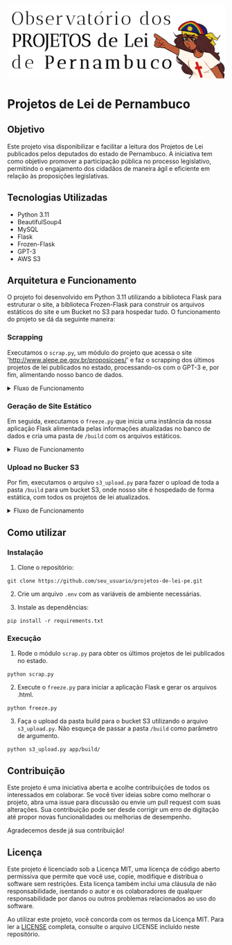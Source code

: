 ![HEADER do Projeto, nossa mascote PE-chan em destaque](public/images/header.png "HEADER do Projeto")

# Projetos de Lei de Pernambuco

## Objetivo

Este projeto visa disponibilizar e facilitar a leitura dos Projetos de Lei publicados pelos deputados do estado de Pernambuco. A iniciativa tem como objetivo promover a participação pública no processo legislativo, permitindo o engajamento dos cidadãos de maneira ágil e eficiente em relação às proposições legislativas.

## Tecnologias Utilizadas

- Python 3.11
- BeautifulSoup4
- MySQL
- Flask
- Frozen-Flask
- GPT-3
- AWS S3

## Arquitetura e Funcionamento
O projeto foi desenvolvido em Python 3.11 utilizando a biblioteca Flask para estruturar o site, a biblioteca Frozen-Flask para construir os arquivos estáticos do site e um Bucket no S3 para hospedar tudo. O funcionamento do projeto se dá da seguinte maneira:

### Scrapping
Executamos o `scrap.py`, um módulo do projeto que acessa o site 'http://www.alepe.pe.gov.br/proposicoes/' e faz o scrapping dos últimos projetos de lei publicados no estado, processando-os com o GPT-3 e, por fim, alimentando nosso banco de dados. 

<details>
  <summary>Fluxo de Funcionamento</summary>
  
  ![scrap.py](public/images/scrap.png "scrap.py")
  
</details>


### Geração de Site Estático
Em seguida, executamos o `freeze.py` que inicia uma instância da nossa aplicação Flask alimentada pelas informações atualizadas no banco de dados e cria uma pasta de `/build` com os arquivos estáticos.

<details>
  <summary>Fluxo de Funcionamento</summary>
  
  ![scrap.py](public/images/freeze.png "scrap.py")
  
</details>

### Upload no Bucker S3
Por fim, executamos o arquivo `s3_upload.py` para fazer o upload de toda a pasta `/build` para um bucket S3, onde nosso site é hospedado de forma estática, com todos os projetos de lei atualizados.

<details>
  <summary>Fluxo de Funcionamento</summary>
  
  ![scrap.py](public/images/s3_upload.png "scrap.py")
  
</details>

## Como utilizar

### Instalação

1. Clone o repositório:
```
git clone https://github.com/seu_usuario/projetos-de-lei-pe.git
```

2. Crie um arquivo `.env` com as variáveis de ambiente necessárias.

3. Instale as dependências:
```
pip install -r requirements.txt
```

### Execução

1. Rode o módulo `scrap.py` para obter os últimos projetos de lei publicados no estado.
```
python scrap.py
```

2. Execute o `freeze.py` para iniciar a aplicação Flask e gerar os arquivos .html.
```
python freeze.py
```

3. Faça o upload da pasta build para o bucket S3 utilizando o arquivo `s3_upload.py`. Não esqueça de passar a pasta `/build` como parâmetro de argumento.
```
python s3_upload.py app/build/
```

## Contribuição
Este projeto é uma iniciativa aberta e acolhe contribuições de todos os interessados em colaborar. Se você tiver ideias sobre como melhorar o projeto, abra uma issue para discussão ou envie um pull request com suas alterações. Sua contribuição pode ser desde corrigir um erro de digitação até propor novas funcionalidades ou melhorias de desempenho.

Agradecemos desde já sua contribuição!

## Licença
Este projeto é licenciado sob a Licença MIT, uma licença de código aberto permissiva que permite que você use, copie, modifique e distribua o software sem restrições. Esta licença também inclui uma cláusula de não responsabilidade, isentando o autor e os colaboradores de qualquer responsabilidade por danos ou outros problemas relacionados ao uso do software.

Ao utilizar este projeto, você concorda com os termos da Licença MIT. Para ler a [LICENSE](LICENSE) completa, consulte o arquivo LICENSE incluído neste repositório.
